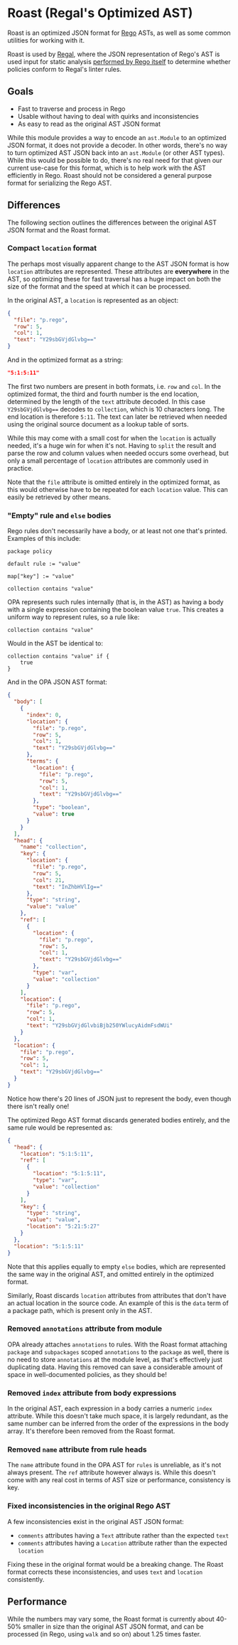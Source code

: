 # Roast (Regal's Optimized AST)

Roast is an optimized JSON format for [Rego](https://www.openpolicyagent.org/docs/latest/policy-language/) ASTs, as well
as some common utilities for working with it.

Roast is used by [Regal](https://docs.styra.com/regal), where the JSON representation of Rego's AST is used input for
static analysis [performed by Rego itself](https://www.styra.com/blog/linting-rego-with-rego/) to determine whether
policies conform to Regal's linter rules.

## Goals

- Fast to traverse and process in Rego
- Usable without having to deal with quirks and inconsistencies
- As easy to read as the original AST JSON format

While this module provides a way to encode an `ast.Module` to an optimized JSON format, it does not provide a decoder.
In other words, there's no way to turn optimized AST JSON back into an `ast.Module` (or other AST types). While this
would be possible to do, there's no real need for that given our current use-case for this format, which is to help work
with the AST efficiently in Rego. Roast should not be considered a general purpose format for serializing the Rego AST.

## Differences

The following section outlines the differences between the original AST JSON format and the Roast format.

### Compact `location` format

The perhaps most visually apparent change to the AST JSON format is how `location` attributes are represented. These
attributes are **everywhere** in the AST, so optimizing these for fast traversal has a huge impact on both the size of
the format and the speed at which it can be processed.

In the original AST, a `location` is represented as an object:

```json
{
  "file": "p.rego",
  "row": 5,
  "col": 1,
  "text": "Y29sbGVjdGlvbg=="
}
```

And in the optimized format as a string:

```json
"5:1:5:11"
```

The first two numbers are present in both formats, i.e. `row` and `col`. In the optimized format, the third and fourth
number is the end location, determined by the length of the `text` attribute decoded. In this case `Y29sbGVjdGlvbg==`
decodes to `collection`, which is 10 characters long. The end location is therefore `5:11`. The text can later be
retrieved when needed using the original source document as a lookup table of sorts.

While this may come with a small cost for when the `location` is actually needed, it's a huge win for when it's not.
Having to `split` the result and parse the row and column values when needed occurs some overhead, but only a small
percentage of `location` attributes are commonly used in practice.

Note that the `file` attribute is omitted entirely in the optimized format, as this would otherwise have to be repeated
for each `location` value. This can easily be retrieved by other means.

### "Empty" rule and `else` bodies

Rego rules don't necessarily have a body, or at least not one that's printed. Examples of this include:

```rego
package policy

default rule := "value"

map["key"] := "value"

collection contains "value"
```

OPA represents such rules internally (that is, in the AST) as having a body with a single expression containing the
boolean value `true`. This creates a uniform way to represent rules, so a rule like:

```rego
collection contains "value"
```

Would in the AST be identical to:

```rego
collection contains "value" if {
    true
}
```

And in the OPA JSON AST format:

```json
{
  "body": [
    {
      "index": 0,
      "location": {
        "file": "p.rego",
        "row": 5,
        "col": 1,
        "text": "Y29sbGVjdGlvbg=="
      },
      "terms": {
        "location": {
          "file": "p.rego",
          "row": 5,
          "col": 1,
          "text": "Y29sbGVjdGlvbg=="
        },
        "type": "boolean",
        "value": true
      }
    }
  ],
  "head": {
    "name": "collection",
    "key": {
      "location": {
        "file": "p.rego",
        "row": 5,
        "col": 21,
        "text": "InZhbHVlIg=="
      },
      "type": "string",
      "value": "value"
    },
    "ref": [
      {
        "location": {
          "file": "p.rego",
          "row": 5,
          "col": 1,
          "text": "Y29sbGVjdGlvbg=="
        },
        "type": "var",
        "value": "collection"
      }
    ],
    "location": {
      "file": "p.rego",
      "row": 5,
      "col": 1,
      "text": "Y29sbGVjdGlvbiBjb250YWlucyAidmFsdWUi"
    }
  },
  "location": {
    "file": "p.rego",
    "row": 5,
    "col": 1,
    "text": "Y29sbGVjdGlvbg=="
  }
}
```

Notice how there's 20 lines of JSON just to represent the body, even though there isn't really one!

The optimized Rego AST format discards generated bodies entirely, and the same rule would be represented as:

```json
{
  "head": {
    "location": "5:1:5:11",
    "ref": [
      {
        "location": "5:1:5:11",
        "type": "var",
        "value": "collection"
      }
    ],
    "key": {
      "type": "string",
      "value": "value",
      "location": "5:21:5:27"
    }
  },
  "location": "5:1:5:11"
}
```

Note that this applies equally to empty `else` bodies, which are represented the same way in the original AST, and
omitted entirely in the optimized format.

Similarly, Roast discards `location` attributes from attributes that don't have an actual location in the source code.
An example of this is the `data` term of a package path, which is present only in the AST.

### Removed `annotations` attribute from module

OPA already attaches `annotations` to rules. With the Roast format attaching `package` and `subpackages` scoped
`annotations` to the `package` as well, there is no need to store `annotations` at the module level, as that's
effectively just duplicating data. Having this removed can save a considerable amount of space in well-documented
policies, as they should be!

### Removed `index` attribute from body expressions

In the original AST, each expression in a body carries a numeric `index` attribute. While this doesn't take much space,
it is largely redundant, as the same number can be inferred from the order of the expressions in the body array. It's
therefore been removed from the Roast format.

### Removed `name` attribute from rule heads

The `name` attribute found in the OPA AST for `rules` is unreliable, as it's not always present. The `ref`
attribute however always is.  While this doesn't come with any real cost in terms of AST size or performance, consistency
is key.

### Fixed inconsistencies in the original Rego AST

A few inconsistencies exist in the original AST JSON format:

- `comments` attributes having a `Text` attribute rather than the expected `text`
- `comments` attributes having a `Location` attribute rather than the expected `location`

Fixing these in the original format would be a breaking change. The Roast format corrects these inconsistencies, and
uses `text` and `location` consistently.

## Performance

While the numbers may vary some, the Roast format is currently about 40-50% smaller in size than the original AST JSON
format, and can be processed (in Rego, using `walk` and so on) about 1.25 times faster.
